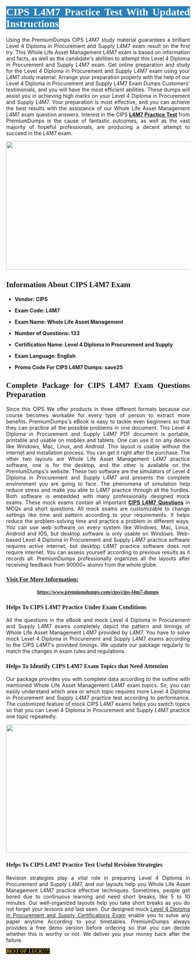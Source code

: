 <h1 style="text-align: justify;"><span style="color:#ffffff;"><span style="font-family:Georgia,serif;"><strong><span style="background-color:#2980b9;">CIPS L4M7 Practice Test With Updated Instructions</span></strong></span></span></h1>

<p style="text-align: justify;">Using the PremiumDumps CIPS L4M7 study material guarantees a brilliant Level 4 Diploma in Procurement and Supply L4M7 exam result on the first try. This Whole Life Asset Management L4M7 exam is based on information and facts, as well as the candidate's abilities to attempt this Level 4 Diploma in Procurement and Supply L4M7 exam. Get online preparation and study for the Level 4 Diploma in Procurement and Supply L4M7 exam using your L4M7 study material. Arrange your preparation properly with the help of our Level 4 Diploma in Procurement and Supply L4M7 Exam Dumps Customers' testimonials, and you will have the most efficient abilities. These dumps will assist you in achieving high marks on your Level 4 Diploma in Procurement and Supply L4M7. Your preparation is most effective, and you can achieve the best results with the assistance of our Whole Life Asset Management L4M7 exam question answers. Interest in the CIPS <strong><a href="https://www.premiumdumps.com/cips/cips-l4m7-dumps">L4M7 Practice Test</a></strong> from PremiumDumps is the cause of fantastic outcomes, as well as the vast majority of hopeful professionals, are producing a decent attempt to succeed in the L4M7 exam.</p>

<p style="text-align: center;"><a href="https://www.premiumdumps.com/cips/cips-l4m7-dumps"><img alt="" src="https://i.imgur.com/P39uA2n.jpeg" style="width: 700px; height: 350px;" /></a></p>

<h2 style="text-align: justify;"><span style="font-family:Georgia,serif;"><strong>Information About CIPS L4M7 Exam</strong></span></h2>

<ul>
	<li>
	<p style="text-align: justify;"><b>Vendor: CIPS</b></p>
	</li>
	<li>
	<p style="text-align: justify;"><b>Exam Code: L4M7</b></p>
	</li>
	<li>
	<p style="text-align: justify;"><b>Exam Name: Whole Life Asset Management</b></p>
	</li>
	<li>
	<p style="text-align: justify;"><b>Number of Questions: 133</b></p>
	</li>
	<li>
	<p style="text-align: justify;"><b>Certification Name: Level 4 Diploma in Procurement and Supply</b></p>
	</li>
	<li>
	<p style="text-align: justify;"><b>Exam Language: English</b></p>
	</li>
	<li>
	<p style="text-align: justify;"><b>Promo Code For CIPS L4M7 Dumps: save25</b></p>
	</li>
</ul>

<h2 style="text-align: justify;"><span style="font-family:Georgia,serif;"><strong>Complete Package for CIPS L4M7 Exam Questions Preparation</strong></span></h2>

<p style="text-align: justify;">Since this CIPS We offer products in three different formats because our course becomes workable for every type of person to extract more benefits. PremiumDumps's eBook is easy to tackle even beginners so that they can practice all the possible problems in one document. This Level 4 Diploma in Procurement and Supply L4M7 PDF document is portable, printable and usable on mobiles and tablets. One can use it on any device like Windows, Mac, Linux, and Android. This layout is usable without the internet and installation process. You can get it right after the purchase. The other two layouts are Whole Life Asset Management L4M7 practice software, one is for the desktop, and the other is available on the PremiumDumps's website. These two software are the simulators of Level 4 Diploma in Procurement and Supply L4M7 and presents the complete environment you are going to face. The phenomena of simulation help reduce stress and make you able to L4M7 practice through all the hurdles. Both software is embedded with many professionally designed mock exams. These mock exams contain all important <strong><a href="https://www.premiumdumps.com/cips/cips-l4m7-dumps">CIPS L4M7 Questions</a></strong> in MCQs and short questions. All mock exams are customizable to change settings like time and pattern according to your requirements. It helps reduce the problem-solving time and practice a problem in different ways. You can use web software on every system like Windows, Mac, Linux, Android and IOS, but desktop software is only usable on Windows. Web-based Level 4 Diploma in Procurement and Supply L4M7 practice software requires active internet, but desktop L4M7 practice software does not require internet. You can assess yourself according to previous results as it records all. PremiumDumps professionally organizes all the layouts after receiving feedback from 90000+ alumni from the whole globe.</p>

<h3><span style="font-family:Georgia,serif;"><strong><u>Visit For More Information:</u></strong></span></h3>

<p style="text-align: center;"><span style="font-size:14px;"><span style="font-family:Georgia,serif;"><strong><a href="https://www.premiumdumps.com/cips/cips-l4m7-dumps">https://www.premiumdumps.com/cips/cips-l4m7-dumps</a></strong></span></span></p>

<h3 style="text-align: justify;"><span style="font-family:Georgia,serif;"><strong><strong><strong>Helps To CIPS L4M7 Practice Under Exam Conditions</strong></strong></strong></span></h3>

<p style="text-align: justify;">All the questions in the eBook and mock Level 4 Diploma in Procurement and Supply L4M7 exams completely depict the pattern and timings of Whole Life Asset Management L4M7 provided by L4M7. You have to solve mock Level 4 Diploma in Procurement and Supply L4M7 exams according to the CIPS L4M7's provided timings. We update our package regularly to match the changes in exam rules and regulations.</p>

<h3 style="text-align: justify;"><span style="font-family:Georgia,serif;"><strong><strong><strong>Helps To Identify CIPS L4M7 Exam Topics that Need Attention</strong></strong></strong></span></h3>

<p style="text-align: justify;">Our package provides you with complete data according to the outline with mentioned Whole Life Asset Management L4M7 exam topics. So, you can easily understand which area or which topic requires more Level 4 Diploma in Procurement and Supply L4M7 practice test according to performance. The customized feature of mock CIPS L4M7 exams helps you switch topics so that you can Level 4 Diploma in Procurement and Supply L4M7 practice one topic repeatedly.</p>

<p style="text-align: center;"><strong><a href="https://www.premiumdumps.com/cips/cips-l4m7-dumps"><img alt="" src="https://i.imgur.com/2KPb8yb.jpeg" style="width: 700px; height: 350px;" /></a></strong></p>

<h3 style="text-align: justify;"><span style="font-family:Georgia,serif;"><strong><strong><strong>Helps To CIPS L4M7 Practice Test Useful Revision Strategies</strong></strong></strong></span></h3>

<p style="text-align: justify;">Revision strategies play a vital role in preparing Level 4 Diploma in Procurement and Supply L4M7, and our layouts help you Whole Life Asset Management L4M7 practice effective techniques. Sometimes, people get bored due to continuous learning and need short breaks, like 5 to 10 minutes. Our well-organized layouts help you take short breaks as you do not forget your lessons and last seen. Our designed mock <a href="http://https://www.premiumdumps.com/cips/level-4-diploma-in-procurement-and-supply-dumps">Level 4 Diploma in Procurement and Supply Certifications Exam</a> enable you to solve any paper anytime According to your timetables. PremiumDumps always provides a free demo version before ordering so that you can decide whether this is worthy or not. We deliver you your money back after the failure.</p>

<p style="text-align: justify;"><span style="color:#f1c40f;"><strong><span style="font-family:Georgia,serif;"><span style="font-size:14px;"><em><strong><span style="background-color:#000000;">BEST OF LUCK!!!!</span></strong></em></span></span></strong></span></p>
